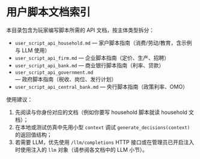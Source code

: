 # 用户脚本文档索引

本目录包含为玩家编写脚本所需的 API 文档，按主体类型拆分：

- `user_script_api_household.md` — 家户脚本指南（消费/劳动/教育，含示例与 LLM 使用）
- `user_script_api_firm.md` — 企业脚本指南（定价、生产、招聘）
- `user_script_api_bank.md` — 商业银行脚本指南（利率、贷款）
- `user_script_api_government.md` — 政府脚本指南（税收、岗位、发行计划）
- `user_script_api_central_bank.md` — 央行脚本指南（政策利率、OMO）

使用建议：
1. 先阅读与你身份对应的文档（例如你要写 household 脚本就读 household 文档）；
2. 在本地或测试仿真中先用小型 `context` 调试 `generate_decisions(context)` 的返回值结构；
3. 若需要 LLM，优先使用 `/llm/completions` HTTP 接口或在管理员已开启注入时使用注入的 `llm` 对象（请参阅各文档中的 LLM 小节）。

